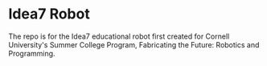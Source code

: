 # Idea7 Robot
The repo is for the Idea7 educational robot first created for Cornell University's Summer College Program, Fabricating the Future: Robotics and Programming.
